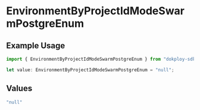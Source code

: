 # EnvironmentByProjectIdModeSwarmPostgreEnum

## Example Usage

```typescript
import { EnvironmentByProjectIdModeSwarmPostgreEnum } from "dokploy-sdk/models/operations";

let value: EnvironmentByProjectIdModeSwarmPostgreEnum = "null";
```

## Values

```typescript
"null"
```